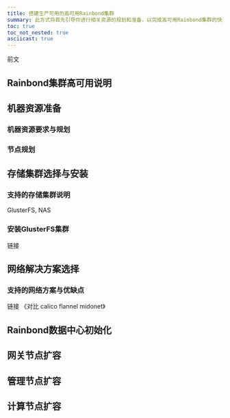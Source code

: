 ```yaml
---
title: 搭建生产可用的高可用Rainbond集群
summary: 此方式将首先引导你进行相关资源的规划和准备，以完成高可用Rainbond集群的快速安装。
toc: true
toc_not_nested: true
asciicast: true
---
```


<div id="toc"></div>

前文

## Rainbond集群高可用说明



## 机器资源准备

###  机器资源要求与规划



###  节点规划



## 存储集群选择与安装

### 支持的存储集群说明

GlusterFS, NAS 

### 安装GlusterFS集群

链接

## 网络解决方案选择

### 支持的网络方案与优缺点

 链接 《对比 calico flannel midonet》

## Rainbond数据中心初始化



## 网关节点扩容



## 管理节点扩容



## 计算节点扩容